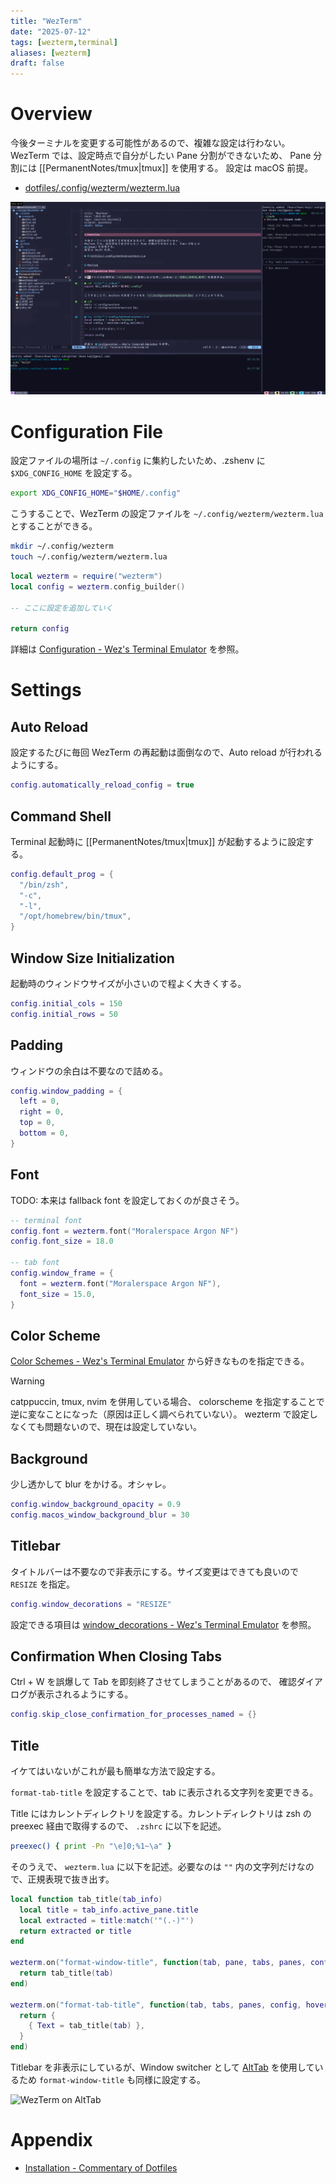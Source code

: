 ```yaml
---
title: "WezTerm"
date: "2025-07-12"
tags: [wezterm,terminal]
aliases: [wezterm]
draft: false
---
```


# Overview

今後ターミナルを変更する可能性があるので、複雑な設定は行わない。
WezTerm では、設定時点で自分がしたい Pane 分割ができないため、 Pane 分割には
[[PermanentNotes/tmux|tmux]] を使用する。
設定は macOS 前提。

- [dotfiles/.config/wezterm/wezterm.lua](https://github.com/koei-kaji/dotfiles/blob/ed9a134dec91748de136f20f8f8daab12473cc9f/.config/wezterm/wezterm.lua)

![WezTerm](../assets/WezTerm.png)

# Configuration File

設定ファイルの場所は `~/.config` に集約したいため、.zshenv に `$XDG_CONFIG_HOME` を設定する。

```zsh title="~/.zshenv"
export XDG_CONFIG_HOME="$HOME/.config"
```

こうすることで、WezTerm の設定ファイルを `~/.config/wezterm/wezterm.lua` とすることができる。

```zsh
mkdir ~/.config/wezterm
touch ~/.config/wezterm/wezterm.lua
```

```lua title="~/.config/wezterm/wezterm.lua"
local wezterm = require("wezterm")
local config = wezterm.config_builder()

-- ここに設定を追加していく

return config
```

詳細は [Configuration - Wez's Terminal Emulator](https://wezterm.org/config/files.html#quick-start) を参照。

# Settings

## Auto Reload

設定するたびに毎回 WezTerm の再起動は面倒なので、Auto reload が行われるようにする。

```lua title="~/.config/wezterm/wezterm.lua"
config.automatically_reload_config = true
```

## Command Shell

Terminal 起動時に [[PermanentNotes/tmux|tmux]] が起動するように設定する。

```lua title="~/.config/wezterm/wezterm.lua"
config.default_prog = {
  "/bin/zsh",
  "-c",
  "-l",
  "/opt/homebrew/bin/tmux",
}
```

## Window Size Initialization

起動時のウィンドウサイズが小さいので程よく大きくする。

```lua title="~/.config/wezterm/wezterm.lua"
config.initial_cols = 150
config.initial_rows = 50
```

## Padding

ウィンドウの余白は不要なので詰める。

```lua title="~/.config/wezterm/wezterm.lua"
config.window_padding = {
  left = 0,
  right = 0,
  top = 0,
  bottom = 0,
}
```

## Font

TODO: 本来は fallback font を設定しておくのが良さそう。

```lua title="~/.config/wezterm/wezterm.lua"
-- terminal font
config.font = wezterm.font("Moralerspace Argon NF")
config.font_size = 18.0

-- tab font
config.window_frame = {
  font = wezterm.font("Moralerspace Argon NF"),
  font_size = 15.0,
}
```

## Color Scheme

[Color Schemes - Wez's Terminal Emulator](https://wezterm.org/colorschemes/index.html) から好きなものを指定できる。

> [!WARNING]
> catppuccin, tmux, nvim を併用している場合、 colorscheme を指定することで逆に変なことになった（原因は正しく調べられていない）。
> wezterm で設定しなくても問題ないので、現在は設定していない。

## Background

少し透かして blur をかける。オシャレ。

```lua title="~/.config/wezterm/wezterm.lua"
config.window_background_opacity = 0.9
config.macos_window_background_blur = 30
```

## Titlebar

タイトルバーは不要なので非表示にする。サイズ変更はできても良いので `RESIZE` を指定。

```lua title="~/.config/wezterm/wezterm.lua"
config.window_decorations = "RESIZE"
```

設定できる項目は [window_decorations - Wez's Terminal Emulator](https://wezterm.org/config/lua/config/window_decorations.html?h=window_dec#window_decorations-title-resize) を参照。

## Confirmation When Closing Tabs

Ctrl + W を誤爆して Tab を即刻終了させてしまうことがあるので、 確認ダイアログが表示されるようにする。

```lua title="~/.config/wezterm/wezterm.lua"
config.skip_close_confirmation_for_processes_named = {}
```

## Title

イケてはいないがこれが最も簡単な方法で設定する。

`format-tab-title` を設定することで、tab に表示される文字列を変更できる。

Title にはカレントディレクトリを設定する。カレントディレクトリは zsh の preexec 経由で取得するので、 `.zshrc` に以下を記述。

```zsh title="~/.zshrc"
preexec() { print -Pn "\e]0;%1~\a" }
```

そのうえで、 `wezterm.lua` に以下を記述。必要なのは `""` 内の文字列だけなので、正規表現で抜き出す。

```lua title="~/.config/wezterm/wezterm.lua"
local function tab_title(tab_info)
  local title = tab_info.active_pane.title
  local extracted = title:match('"(.-)"')
  return extracted or title
end

wezterm.on("format-window-title", function(tab, pane, tabs, panes, config)
  return tab_title(tab)
end)

wezterm.on("format-tab-title", function(tab, tabs, panes, config, hover, max_width)
  return {
    { Text = tab_title(tab) },
  }
end)
```

Titlebar を非表示にしているが、Window switcher として [AltTab](https://alt-tab-macos.netlify.app/) を使用しているため `format-window-title` も同様に設定する。

![WezTerm on AltTab](../assets/wezterm-alt-tab.png)

# Appendix

- [Installation - Commentary of Dotfiles](https://coralpink.github.io/commentary/wezterm/installation.html#wezterm)
